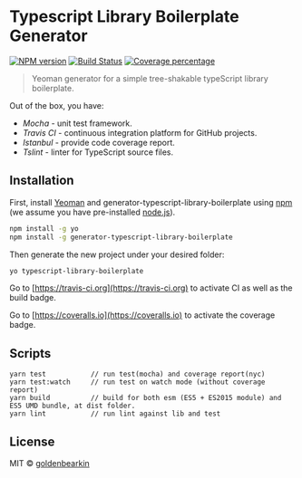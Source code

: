 # Typescript Library Boilerplate Generator 
[![NPM version][npm-image]][npm-url]
[![Build Status][travis-image]][travis-url]
[![Coverage percentage][coveralls-image]][coveralls-url]
> Yeoman generator for a simple tree-shakable typeScript library boilerplate.

Out of the box, you have:
* _Mocha_ - unit test framework.
* _Travis CI_ - continuous integration platform for GitHub projects.
* _Istanbul_ - provide code coverage report.
* _Tslint_ - linter for TypeScript source files.


## Installation

First, install [Yeoman](http://yeoman.io) and generator-typescript-library-boilerplate using [npm](https://www.npmjs.com/) (we assume you have pre-installed [node.js](https://nodejs.org/)).

```bash
npm install -g yo
npm install -g generator-typescript-library-boilerplate
```

Then generate the new project under your desired folder:

```bash
yo typescript-library-boilerplate
```

Go to [https://travis-ci.org](https://travis-ci.org) to activate CI as well as the build badge.

Go to [https://coveralls.io](https://coveralls.io) to activate the coverage badge.

## Scripts

```
yarn test           // run test(mocha) and coverage report(nyc)
yarn test:watch     // run test on watch mode (without coverage report)
yarn build          // build for both esm (ES5 + ES2015 module) and ES5 UMD bundle, at dist folder.
yarn lint           // run lint against lib and test
```

## License

MIT © [goldenbearkin]()


[npm-image]: https://badge.fury.io/gh/goldenbearkin%2Fgenerator-typescript-library-boilerplate.svg
[npm-url]: https://npmjs.org/package/generator-typescript-library-boilerplate
[travis-image]: https://travis-ci.org/goldenbearkin/generator-typescript-library-boilerplate.svg?branch=master
[travis-url]: https://travis-ci.org/goldenbearkin/generator-typescript-library-boilerplate
[coveralls-image]: https://coveralls.io/repos/goldenbearkin/generator-typescript-library-boilerplate/badge.svg
[coveralls-url]: https://coveralls.io/r/goldenbearkin/generator-typescript-library-boilerplate
